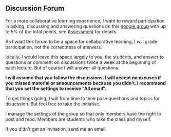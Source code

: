 ## Discussion Forum

For a more collaborative learning experience, I want to reward participation in asking, discussing and answering questions on this [google group](https://groups.google.com/forum/?pli=1#!forum/chapman-compiler-construction-2021) with up to 5% of the total points, see [Assessment](assessment.md) for details. 

As I want this forum to be a space for collaborative learning, I will grade participation, not the correctness of answers.

Ideally, I would leave this space largely to you, the students, and answer to questions or comment on discussions twice a week at the beginning of each lecture. But of course I will answer all questions. 

**I will assume that you follow the discussions. I will accept no excuses if you missed material or announcements because you didn't. I recommend that you set the settings to receive "All email".**

To get things going, I will from time to time pose questions and topics for disucssion. But feel free to take the initiative.

I manage the settings of the group so that only members have the right to post and read. Members are students who take the class and myself.

If you didn't get an invitation, send me an email.




